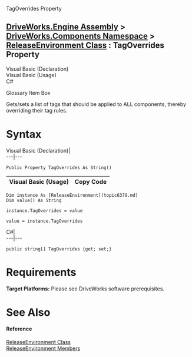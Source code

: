 TagOverrides Property   
  
[DriveWorks.Engine Assembly](topic2156.md) > [DriveWorks.Components Namespace](topic6089.md) > [ReleaseEnvironment Class](topic6379.md) : TagOverrides Property  
---  
  
Visual Basic (Declaration)    
Visual Basic (Usage)    
C# 

Glossary Item Box

Gets/sets a list of tags that should be applied to ALL components, thereby overriding their tag rules. 

# Syntax

Visual Basic (Declaration)|   
---|---  
      
    
    Public Property TagOverrides As String()  
  
Visual Basic (Usage)| Copy Code  
---|---  
      
    
    Dim instance As [ReleaseEnvironment](topic6379.md)
    Dim value() As String
     
    instance.TagOverrides = value
     
    value = instance.TagOverrides  
  
C#|   
---|---  
      
    
    public string[] TagOverrides {get; set;}  
  
# Requirements

**Target Platforms:** Please see DriveWorks software prerequisites.

# See Also

#### Reference

[ReleaseEnvironment Class](topic6379.md)   
[ReleaseEnvironment Members](topic6380.md)


